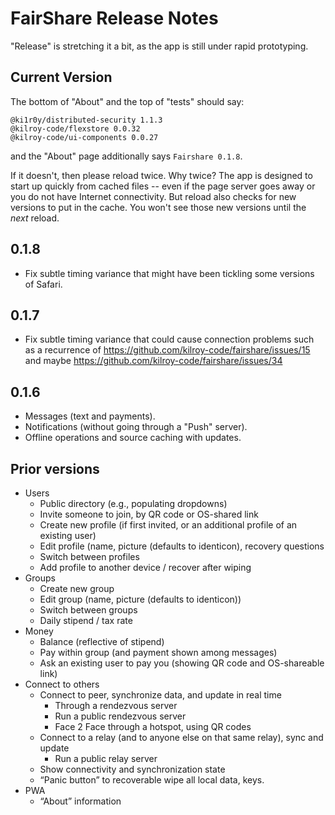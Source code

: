 # FairShare Release Notes

"Release" is stretching it a bit, as the app is still under rapid prototyping.

## Current Version

The bottom of "About" and the top of "tests" should say:
```
@ki1r0y/distributed-security 1.1.3
@kilroy-code/flexstore 0.0.32
@kilroy-code/ui-components 0.0.27
```

and the "About" page additionally says `Fairshare 0.1.8`.

If it doesn't, then please reload twice. Why twice? The app is designed to start up quickly from cached files -- even if the page server goes away or you do not have Internet connectivity. But reload also checks for new versions to put in the cache. You won't see those new versions until the _next_ reload.

## 0.1.8

- Fix subtle timing variance that might have been tickling some versions of Safari.

## 0.1.7

- Fix subtle timing variance that could cause connection problems such as a recurrence of https://github.com/kilroy-code/fairshare/issues/15 and maybe https://github.com/kilroy-code/fairshare/issues/34

## 0.1.6

- Messages (text and payments).
- Notifications (without going through a "Push" server).
- Offline operations and source caching with updates.

## Prior versions

- Users
  - Public directory (e.g., populating dropdowns)
  - Invite someone to join, by QR code or OS-shared link
  - Create new profile (if first invited, or an additional profile of an existing user)
  - Edit profile (name, picture (defaults to identicon), recovery questions
  - Switch between profiles
  - Add profile to another device / recover after wiping
- Groups
  - Create new group
  - Edit group (name, picture (defaults to identicon))
  - Switch between groups
  - Daily stipend / tax rate
- Money
  - Balance (reflective of stipend)
  - Pay within group (and payment shown among messages)
  - Ask an existing user to pay you (showing QR code and OS-shareable link)
- Connect to others
  - Connect to peer, synchronize data, and update in real time
    - Through a rendezvous server
    - Run a public rendezvous server
    - Face 2 Face through a hotspot, using QR codes
  - Connect to a relay (and to anyone else on that same relay), sync and update
    - Run a public relay server
  - Show connectivity and synchronization state
  - “Panic button” to recoverable wipe all local data, keys.
- PWA
  - “About” information


